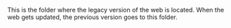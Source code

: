This is the folder where the legacy version of the web is located. When the web gets updated, the previous version goes to this folder.